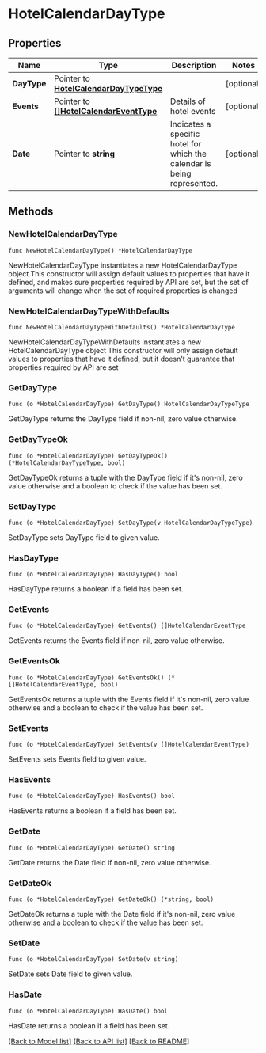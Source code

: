 # HotelCalendarDayType

## Properties

Name | Type | Description | Notes
------------ | ------------- | ------------- | -------------
**DayType** | Pointer to [**HotelCalendarDayTypeType**](HotelCalendarDayTypeType.md) |  | [optional] 
**Events** | Pointer to [**[]HotelCalendarEventType**](HotelCalendarEventType.md) | Details of hotel events | [optional] 
**Date** | Pointer to **string** | Indicates a specific hotel for which the calendar is being represented. | [optional] 

## Methods

### NewHotelCalendarDayType

`func NewHotelCalendarDayType() *HotelCalendarDayType`

NewHotelCalendarDayType instantiates a new HotelCalendarDayType object
This constructor will assign default values to properties that have it defined,
and makes sure properties required by API are set, but the set of arguments
will change when the set of required properties is changed

### NewHotelCalendarDayTypeWithDefaults

`func NewHotelCalendarDayTypeWithDefaults() *HotelCalendarDayType`

NewHotelCalendarDayTypeWithDefaults instantiates a new HotelCalendarDayType object
This constructor will only assign default values to properties that have it defined,
but it doesn't guarantee that properties required by API are set

### GetDayType

`func (o *HotelCalendarDayType) GetDayType() HotelCalendarDayTypeType`

GetDayType returns the DayType field if non-nil, zero value otherwise.

### GetDayTypeOk

`func (o *HotelCalendarDayType) GetDayTypeOk() (*HotelCalendarDayTypeType, bool)`

GetDayTypeOk returns a tuple with the DayType field if it's non-nil, zero value otherwise
and a boolean to check if the value has been set.

### SetDayType

`func (o *HotelCalendarDayType) SetDayType(v HotelCalendarDayTypeType)`

SetDayType sets DayType field to given value.

### HasDayType

`func (o *HotelCalendarDayType) HasDayType() bool`

HasDayType returns a boolean if a field has been set.

### GetEvents

`func (o *HotelCalendarDayType) GetEvents() []HotelCalendarEventType`

GetEvents returns the Events field if non-nil, zero value otherwise.

### GetEventsOk

`func (o *HotelCalendarDayType) GetEventsOk() (*[]HotelCalendarEventType, bool)`

GetEventsOk returns a tuple with the Events field if it's non-nil, zero value otherwise
and a boolean to check if the value has been set.

### SetEvents

`func (o *HotelCalendarDayType) SetEvents(v []HotelCalendarEventType)`

SetEvents sets Events field to given value.

### HasEvents

`func (o *HotelCalendarDayType) HasEvents() bool`

HasEvents returns a boolean if a field has been set.

### GetDate

`func (o *HotelCalendarDayType) GetDate() string`

GetDate returns the Date field if non-nil, zero value otherwise.

### GetDateOk

`func (o *HotelCalendarDayType) GetDateOk() (*string, bool)`

GetDateOk returns a tuple with the Date field if it's non-nil, zero value otherwise
and a boolean to check if the value has been set.

### SetDate

`func (o *HotelCalendarDayType) SetDate(v string)`

SetDate sets Date field to given value.

### HasDate

`func (o *HotelCalendarDayType) HasDate() bool`

HasDate returns a boolean if a field has been set.


[[Back to Model list]](../README.md#documentation-for-models) [[Back to API list]](../README.md#documentation-for-api-endpoints) [[Back to README]](../README.md)


